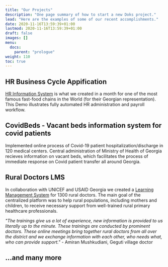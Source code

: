 ```yaml
---
title: "Our Projects"
description: "One page summary of how to start a new Doks project."
lead: "Here are the examples of some of our recent accomplishments."
date: 2020-11-16T13:59:39+01:00
lastmod: 2020-11-16T13:59:39+01:00
draft: false
images: []
menu:
  docs:
    parent: "prologue"
weight: 110
toc: true
---
```


## HR Business Cycle Appification

[HR Information System](https://www.youtube.com/watch?v=1hJH26SHTOk&list=PLDiTLW7eMZTRVaJ8cyPpka5gvNSCePimQ) is what we created in a month for one of the most famous fast-food chains in the World (for their Georgian representation).  
This Demo illustrates fully automated HR administration and payroll workflow.

## CovidBeds - Vacant beds information system for covid patients

Implemented online process of Covid-19 patient hospitalization/discharge in 120 medical centers. Central administration of Ministry of Health of Georgia recieves information on vacant beds, which facilitates the process of immediate response on Covid patient transfer all around Georgia.

## Rural Doctors LMS

In collaboration with UNICEF and USAID Georgia we created a [Learning Management System](https://www.facebook.com/unicefgeorgia/videos/453192065941423) for 1300 rural doctors. The main goal of the centralized platform was to help rural populations, including mothers and children, to receive necessary support from well-trained rural primary healthcare professionals.

_"The trainings give us a lot of experience, new information is provided to us literally up to the minute. These trainings are conducted by prominent doctors. These online meetings bring together rural doctors from all over the district and we exchange information with each other, who needs what, who can provide support."_  - Amiran Mushkudiani, Geguti village doctor

## ...and many more
